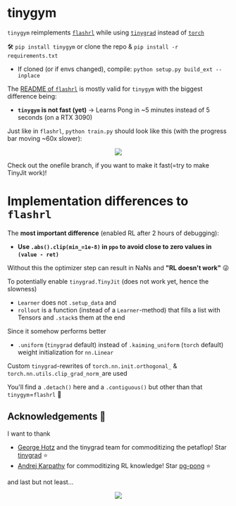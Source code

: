 # tinygym
`tinygym` reimplements [`flashrl`](https://github.com/codingfisch/flashrl) while using [`tinygrad`](https://github.com/tinygrad/tinygrad) instead of [`torch`](https://github.com/pytorch/pytorch)

🛠️ `pip install tinygym` or clone the repo & `pip install -r requirements.txt`
  - If cloned (or if envs changed), compile: `python setup.py build_ext --inplace`

The [README of `flashrl`](https://github.com/codingfisch/flashrl) is mostly valid for `tinygym` with the biggest difference being:
  - **`tinygym` is not fast (yet)** -> Learns Pong in ~5 minutes instead of 5 seconds (on a RTX 3090)

Just like in `flashrl`, `python train.py` should look like this (with the progress bar moving ~60x slower):
<p align="center">
  <img src="https://github.com/user-attachments/assets/62da23a8-4d30-41f8-8843-1267e43a8744">
</p>

Check out the onefile branch, if you want to make it fast(=try to make TinyJit work)!

# Implementation differences to `flashrl`
The **most important difference** (enabled RL after 2 hours of debugging):
- **Use `.abs().clip(min_=1e-8)` in `ppo` to avoid close to zero values in `(value - ret)`**

Without this the optimizer step can result in NaNs and **"RL doesn't work"** 😜

To potentially enable `tinygrad.TinyJit` (does not work yet, hence the slowness)
- `Learner` does not `.setup_data` and
- `rollout` is a function (instead of a `Learner`-method) that fills a list with Tensors and `.stack`s them at the end

Since it somehow performs better
- `.uniform` (`tinygrad` default) instead of `.kaiming_uniform` (`torch` default) weight initialization for `nn.Linear`

Custom `tinygrad`-rewrites of `torch.nn.init.orthogonal_` & `torch.nn.utils.clip_grad_norm_`are used

You'll find a `.detach()` here and a `.contiguous()` but other than that `tinygym`=`flashrl` 🤝

## Acknowledgements 🙌
I want to thank
- [George Hotz](https://github.com/geohot) and the tinygrad team for commoditizing the petaflop! Star [tinygrad](https://github.com/tinygrad/tinygrad) ⭐
- [Andrej Karpathy](https://github.com/karpathy) for commoditizing RL knowledge! Star [pg-pong](https://gist.github.com/karpathy/a4166c7fe253700972fcbc77e4ea32c5) ⭐

and last but not least...

<p align="center">
  <img src="https://media1.tenor.com/m/ibYVxrR2hOgAAAAC/well-done.gif">
</p>
